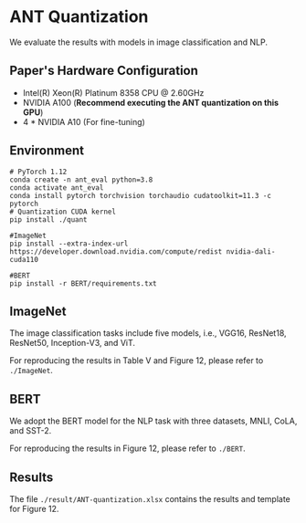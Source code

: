 # ANT Quantization
We evaluate the results with models in image classification and NLP. 
## Paper's Hardware Configuration

+ Intel(R) Xeon(R) Platinum 8358 CPU @ 2.60GHz
+ NVIDIA A100 (**Recommend executing the ANT quantization on this GPU**)
+ 4 * NVIDIA A10 (For fine-tuning)

## Environment
```
# PyTorch 1.12
conda create -n ant_eval python=3.8 
conda activate ant_eval
conda install pytorch torchvision torchaudio cudatoolkit=11.3 -c pytorch
# Quantization CUDA kernel
pip install ./quant

#ImageNet
pip install --extra-index-url https://developer.download.nvidia.com/compute/redist nvidia-dali-cuda110

#BERT
pip install -r BERT/requirements.txt
```


## ImageNet
The image classification tasks include five models, i.e., VGG16, ResNet18, ResNet50, Inception-V3, and ViT. 

For reproducing the results in Table V and Figure 12, please refer to `./ImageNet`.

## BERT
We adopt the BERT model for the NLP task with three datasets, MNLI, CoLA, and SST-2. 

For reproducing the results in Figure 12, please refer to `./BERT`.

## Results
The file `./result/ANT-quantization.xlsx` contains the results and template for Figure 12.